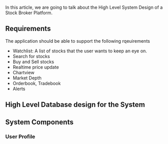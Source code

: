 In this article, we are going to talk about the High Level System Design of a Stock Broker Platform.

## Requirements
The application should be able to support the following rqeuirements
- Watchlist: A list of stocks that the user wants to keep an eye on.
- Search for stocks
- Buy and Sell stocks
- Realtime price update
- Chartview
- Market Depth
- Orderbook, Tradebook
- Alerts

## High Level Database design for the System

## System Components
### User Profile
